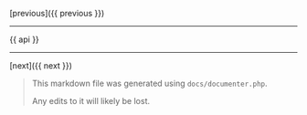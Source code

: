 [previous]({{ previous }})

---

{{ api }}

---

[next]({{ next }})

> This markdown file was generated using `docs/documenter.php`.
>
> Any edits to it will likely be lost.
